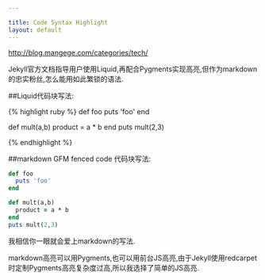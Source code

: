 ```yaml
---

title: Code Syntax Highlight
layout: default
---
```



http://blog.mangege.com/categories/tech/

Jekyll官方文档指导用户使用Liquid,再配合Pygments实现高亮,但作为markdown的忠实粉丝,怎么能用如此繁锁的语法.

##Liquid代码块写法:


{% highlight ruby %}
def foo
  puts 'foo'
end

def mult(a,b)
  product = a * b
end
puts mult(2,3)

{% endhighlight %}

##markdown GFM fenced code 代码块写法:

```ruby
def foo
  puts 'foo'
end

def mult(a,b)
  product = a * b
end
puts mult(2,3)

```


我相信你一眼就会爱上markdown的写法.

markdown高亮可以用Pygments,也可以用前台JS高亮,由于Jekyll使用redcarpet时定制Pygments高亮复杂度过高,所以我选择了简单的JS高亮.